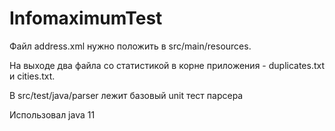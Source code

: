 # InfomaximumTest

Файл address.xml нужно положить в src/main/resources.

На выходе два файла со статистикой в корне приложения - duplicates.txt и cities.txt.

В src/test/java/parser лежит базовый unit тест парсера

Использовал java 11
